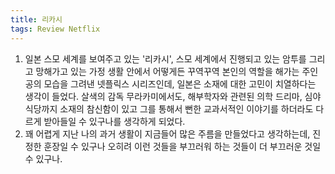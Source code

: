 ```yaml
---
title: 리카시
tags: Review Netflix
---
```


1. 일본 스모 세계를 보여주고 있는 '리카시', 스모 세계에서 진행되고 있는 암투를 그리고 망해가고 있는 가정 생활 안에서 어떻게든 꾸역꾸역 본인의 역할을 해가는 주인공의 모습을 그려낸 넷플릭스 시리즈인데, 일본은 소재에 대한 고민이 치열하다는 생각이 들었다. 살색의 감독 무라카미에서도, 해부학자와 관련된 의학 드리마, 심야식당까지 소재의 참신함이 있고 그를 통해서 뻔한 교과서적인 이야기를 하더라도 다르게 받아들일 수 있구나를 생각하게 되었다.
2. 꽤 어렵게 지난 나의 과거 생활이 지금들어 많은 주름을 만들었다고 생각하는데, 진정한 훈장일 수 있구나 오히려 이런 것들을 부끄러워 하는 것들이 더 부끄러운 것일 수 있구나.